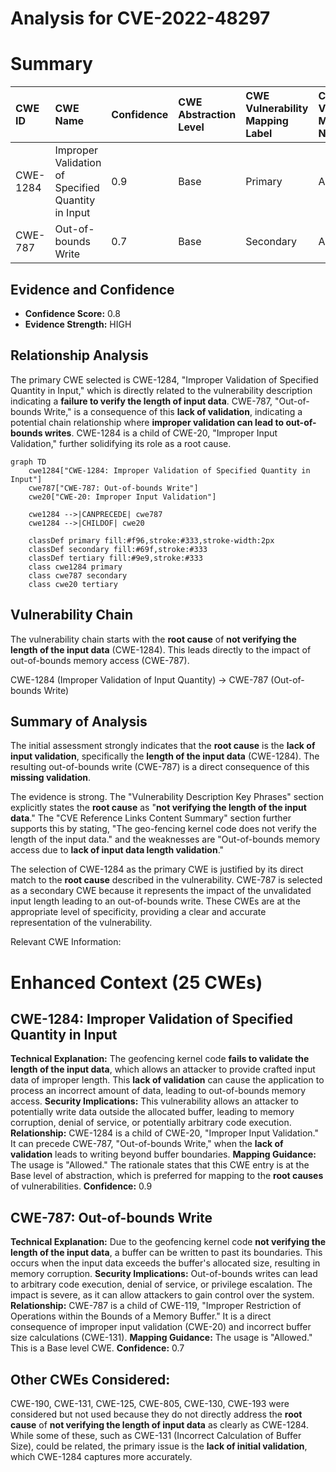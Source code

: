 # Analysis for CVE-2022-48297

# Summary
| CWE ID  | CWE Name                                                      | Confidence | CWE Abstraction Level | CWE Vulnerability Mapping Label | CWE-Vulnerability Mapping Notes |
| :-------- | :------------------------------------------------------------ | :--------- | :---------------------- | :------------------------------ | :------------------------------ |
| CWE-1284 | Improper Validation of Specified Quantity in Input       | 0.9        | Base                    | Primary                         | Allowed                       |
| CWE-787  | Out-of-bounds Write                                           | 0.7        | Base                    | Secondary                       | Allowed                       |

## Evidence and Confidence

*   **Confidence Score:** 0.8
*   **Evidence Strength:** HIGH

## Relationship Analysis
The primary CWE selected is CWE-1284, "Improper Validation of Specified Quantity in Input," which is directly related to the vulnerability description indicating a **failure to verify the length of input data**. CWE-787, "Out-of-bounds Write," is a consequence of this **lack of validation**, indicating a potential chain relationship where **improper validation can lead to out-of-bounds writes**. CWE-1284 is a child of CWE-20, "Improper Input Validation," further solidifying its role as a root cause.

```mermaid
graph TD
    cwe1284["CWE-1284: Improper Validation of Specified Quantity in Input"]
    cwe787["CWE-787: Out-of-bounds Write"]
    cwe20["CWE-20: Improper Input Validation"]
    
    cwe1284 -->|CANPRECEDE| cwe787
    cwe1284 -->|CHILDOF| cwe20
    
    classDef primary fill:#f96,stroke:#333,stroke-width:2px
    classDef secondary fill:#69f,stroke:#333
    classDef tertiary fill:#9e9,stroke:#333
    class cwe1284 primary
    class cwe787 secondary
    class cwe20 tertiary
```

## Vulnerability Chain
The vulnerability chain starts with the **root cause** of **not verifying the length of the input data** (CWE-1284). This leads directly to the impact of out-of-bounds memory access (CWE-787).

CWE-1284 (Improper Validation of Input Quantity) -> CWE-787 (Out-of-bounds Write)

## Summary of Analysis
The initial assessment strongly indicates that the **root cause** is the **lack of input validation**, specifically the **length of the input data** (CWE-1284). The resulting out-of-bounds write (CWE-787) is a direct consequence of this **missing validation**.

The evidence is strong. The "Vulnerability Description Key Phrases" section explicitly states the **root cause** as "**not verifying the length of the input data**." The "CVE Reference Links Content Summary" section further supports this by stating, "The geo-fencing kernel code does not verify the length of the input data." and the weaknesses are "Out-of-bounds memory access due to **lack of input data length validation**."

The selection of CWE-1284 as the primary CWE is justified by its direct match to the **root cause** described in the vulnerability. CWE-787 is selected as a secondary CWE because it represents the impact of the unvalidated input length leading to an out-of-bounds write. These CWEs are at the appropriate level of specificity, providing a clear and accurate representation of the vulnerability.

Relevant CWE Information:

# Enhanced Context (25 CWEs)

## CWE-1284: Improper Validation of Specified Quantity in Input
**Technical Explanation:** The geofencing kernel code **fails to validate the length of the input data**, which allows an attacker to provide crafted input data of improper length. This **lack of validation** can cause the application to process an incorrect amount of data, leading to out-of-bounds memory access.
**Security Implications:** This vulnerability allows an attacker to potentially write data outside the allocated buffer, leading to memory corruption, denial of service, or potentially arbitrary code execution.
**Relationship:** CWE-1284 is a child of CWE-20, "Improper Input Validation." It can precede CWE-787, "Out-of-bounds Write," when the **lack of validation** leads to writing beyond buffer boundaries.
**Mapping Guidance:** The usage is "Allowed." The rationale states that this CWE entry is at the Base level of abstraction, which is preferred for mapping to the **root causes** of vulnerabilities.
**Confidence:** 0.9

## CWE-787: Out-of-bounds Write
**Technical Explanation:** Due to the geofencing kernel code **not verifying the length of the input data**, a buffer can be written to past its boundaries. This occurs when the input data exceeds the buffer's allocated size, resulting in memory corruption.
**Security Implications:** Out-of-bounds writes can lead to arbitrary code execution, denial of service, or privilege escalation. The impact is severe, as it can allow attackers to gain control over the system.
**Relationship:** CWE-787 is a child of CWE-119, "Improper Restriction of Operations within the Bounds of a Memory Buffer." It is a direct consequence of improper input validation (CWE-20) and incorrect buffer size calculations (CWE-131).
**Mapping Guidance:** The usage is "Allowed." This is a Base level CWE.
**Confidence:** 0.7

## Other CWEs Considered:
CWE-190, CWE-131, CWE-125, CWE-805, CWE-130, CWE-193 were considered but not used because they do not directly address the **root cause** of **not verifying the length of input data** as clearly as CWE-1284. While some of these, such as CWE-131 (Incorrect Calculation of Buffer Size), could be related, the primary issue is the **lack of initial validation**, which CWE-1284 captures more accurately.